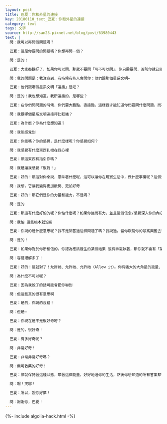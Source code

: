 ```yaml
---
layout: post
title: 巴夏：你和外星的連接
key: 20180110_text_巴夏：你和外星的連接
category: text
tags: 文字
source: http://san23.pixnet.net/blog/post/63980443
text: |
  問：我可以再問個問題嗎？

  巴夏：這是你要問的問題嗎？你想再問一個？

  問：是的！

  巴夏：大家都聽好了，如果你可以問，那就不要問「可不可以問」，你只需要問，否則你就已經問了

  問：我的問題是：我注意到，有時候有些人會問你：他們跟那個星系文明⋯

  巴夏：他們跟哪個星系文明「連接」是吧？

  問：是的！我也想知道，我所連接的，是哪些？

  巴夏：在你們問問題的時候，你們要大膽點，直接點，這樣我才能知道你們要問什麼問題，而不是扭扭捏捏、小心翼翼的

  問：我跟哪個星系文明連接得比較強？

  巴夏：為什麼？你為什麼想知道？

  問：我能感覺到

  巴夏：你能嗎？你的感覺，是什麼樣呢？你感覺如何？

  問：我感覺有什麼東西扎根在我心裡

  巴夏：那這東西有指引你嗎？

  問：就是讓我感覺「很對！」

  巴夏：好的！那這對你來說，意味著什麼呢，這可以讓你在現實生活中，做什麼事情呢？這個深植於你內心的感受

  問：我想，它讓我變得更加敞開、更加好奇

  巴夏：好的！那它們是你的力量和能力，不是嗎？

  問：是的

  巴夏：那這有什麼好怕的呢？你怕什麼呢？如果你強而有力，並且這個信念/感覺深入你的內心，你也知道這是你的真實情況，那你在害怕什麼呢？

  問：我怕 這些根本就沒用

  巴夏：你說的是什麼意思呢？我不是回答過這個問題了嗎？我說過，當你跟隨你的最高興奮去行動，並且盡你最大能力地去做，那你還需要做的，就是不要執著於某個你認為應該「是」的結果，你記得整個公式的這一部分嗎？

  問：是的！

  巴夏：如果你對於你所相信的，你認為應該發生的某個結果 沒有絲毫執著，那你就不會有「某某事應該怎麼進行」的想法，你只會允許祂，該怎麼做就怎麼做，你無需「使」祂怎麼做，如果你不再「使」祂怎麼做，那你就沒法讓祂不做，因為你不需要強迫祂做，你只需要允許祂做，因為祂已經在做了，這麼說，你會不會更容易理解點？

  問：容易理解多了！

  巴夏：好的！這就對了！允許祂、允許祂、允許祂（Allow it）。你有強大的大角星的能量、你有強大的昴宿星的能量、你有強大的天狼星的能量、你還有其他的一些能量、而且你跟混血兒童也有很強的連接、但現在我還不能跟你詳細說明

  問：為什麼不可以呢？

  巴夏：因為我說了的話可能會把你嚇到

  問：但這些真的很有意思啊

  巴夏：是的，你說的沒錯！

  問：但是⋯

  巴夏：你現在是不是很好奇呀？

  問：是的，很好奇！

  巴夏：有多好奇呢？

  問：非常好奇！

  巴夏：非常非常好奇嗎？

  問：無可救藥的好奇！

  巴夏：那就保持著這種狀態，帶著這個能量，好好地過你的生活，然後你想知道的所有答案都會自動來到你，關於你跟混血兒童的連接的事，不是由我來說的，但我保證，有人會告訴你的

  問：啊！天哪！

  巴夏：所以，祝你好夢！

  問：謝謝你，巴夏！
---
```


{%- include algolia-hack.html -%}
